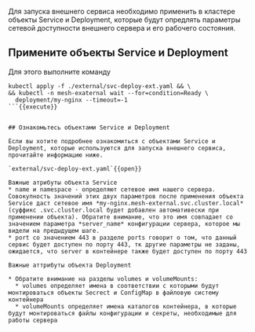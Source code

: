 Для запуска внешнего сервиса необходимо применить в кластере объекты Service и Deployment, которые будут опредлять параметры сетевой доступности внешнего сервера и его рабочего состояния. 

## Примените объекты Service и Deployment

Для этого выполните команду

```
kubectl apply -f ./external/svc-deploy-ext.yaml && \
&& kubectl -n mesh-exaternal wait --for=condition=Ready \
  deployment/my-nginx --timeout=-1
```{{execute}}


## Ознакомьтесь объектами Service и Deployment

Если вы хотите подробнее ознакомиться с объектами Service и Deployment, которые используются для запуска внешнего сервиса, прочитайте информацию ниже.

`external/svc-deploy-ext.yaml`{{open}}

Важные атрибуты объекта Service
* name и namespace - определяют сетевое имя нашего сервера. Совокупность значений этих двух параметров после применения объекта Service даст сетевое имя *my-nginx.mesh-external.svc.cluster.local* (суффикс .svc.cluster.local будет добавлен автомативески при применении объекта). Обратите внимание, что это имя совпадает со значением параметра *server_name* конфигурации сервера, которое мы видели на предыдущем шаге. 
* port со значением 443 в разделе ports говорит о том, что данный сервис будет доступен по порту 443, тк другие параметры не заданы, ожидается, что server в контейнере также будет доступен по порту 443

Важные аттрибуты объекта Deployment

* Обратите внимание на разделы volumes и volumeMounts:
  * volumes определяет имена в соответствии с которыми будут монтироваться объекты Secrect и ConfigMap в файловую систему контейнера
  * volumeMounts определяет имена каталогов контейнера, в которые будут монтироваться файлы конфигурации и секреты, необходимые для работы сервера



